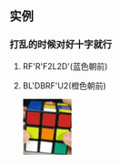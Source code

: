 ## 实例

### 打乱的时候对好十字就行

1. RF'R'F2L2D'(蓝色朝前)

2. BL'DBRF'U2(橙色朝前)

   <img src="./pic/image-20230618193044309.png" alt="image-20230618193044309" style="zoom:25%;" />